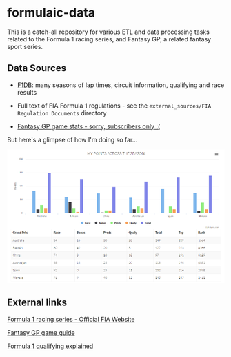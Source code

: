 # formulaic-data

This is a catch-all repository for various ETL and data processing tasks related to the Formula 1 racing series, and Fantasy GP, a related fantasy sport series.


## Data Sources

- [F1DB](http://www.f1db.de/): many seasons of lap times, circuit information, qualifying and race results

- Full text of FIA Formula 1 regulations - see the `external_sources/FIA Regulation Documents` directory

- [Fantasy GP game stats - sorry, subscribers only :(](https://fantasygp.com/stats/)

But here's a glimpse of how I'm doing so far...

![igno's Fantasy GP Points after Monaco 2018](/img/post-monaco-points.png)



## External links

[Formula 1 racing series - Official FIA Website](https://www.formula1.com/en.html)

[Fantasy GP game guide](https://fantasygp.com/about/help/)

[Formula 1 qualifying explained](https://www.thoughtco.com/developing-saga-of-formula1-qualifying-1347189)